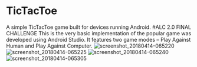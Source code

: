 # TicTacToe
A simple TicTacToe game built for devices running Android.
#ALC 2.0 FINAL CHALLENGE
This is the very basic implementation of the popular game was developed using Android Studio. It features two game modes – Play Against Human and Play Against Computer. 
![screenshot_20180414-065220](https://user-images.githubusercontent.com/34124778/38774671-609abda2-4066-11e8-9e7d-df359f28d04d.png)
![screenshot_20180414-065225](https://user-images.githubusercontent.com/34124778/38774685-a350538c-4066-11e8-96f7-c97e9a8d04e1.png)
![screenshot_20180414-065240](https://user-images.githubusercontent.com/34124778/38774687-a564be4c-4066-11e8-92fb-65941fef0c5e.png)
![screenshot_20180414-065305](https://user-images.githubusercontent.com/34124778/38774689-a7e5b6a8-4066-11e8-8175-66651494f67f.png)





